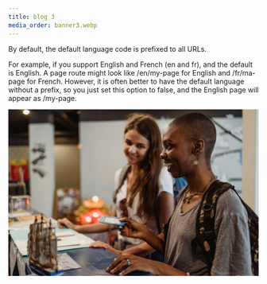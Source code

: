 ```yaml
---
title: blog 3
media_order: banner3.webp
---
```


By default, the default language code is prefixed to all URLs.

For example, if you support English and French (en and fr), and the default is English. A page route might look like /en/my-page for English and /fr/ma-page for French. However, it is often better to have the default language without a prefix, so you just set this option to false, and the English page will appear as /my-page.

![banner3](banner3.webp "banner3")